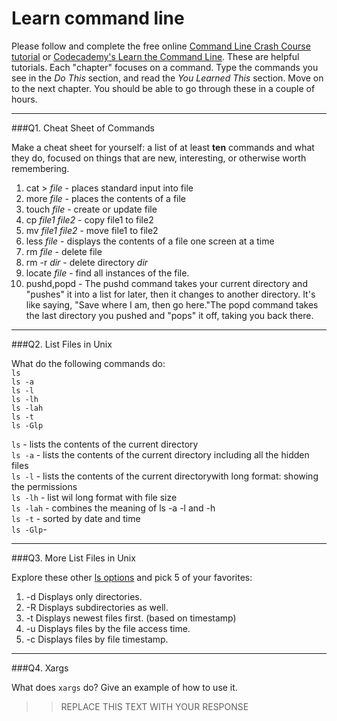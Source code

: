 # Learn command line

Please follow and complete the free online [Command Line Crash Course
tutorial](https://web.archive.org/web/20160708171659/http://cli.learncodethehardway.org/book/) or [Codecademy's Learn the Command Line](https://www.codecademy.com/learn/learn-the-command-line). These are helpful tutorials. Each "chapter" focuses on a command. Type the commands you see in the _Do This_ section, and read the _You Learned This_ section. Move on to the next chapter. You should be able to go through these in a couple of hours.

---

###Q1.  Cheat Sheet of Commands  

Make a cheat sheet for yourself: a list of at least **ten** commands and what they do, focused on things that are new, interesting, or otherwise worth remembering.

> > 
1) cat > *file* - places standard input into file  
2) more *file* - places the contents of a file  
3) touch *file* - create or update file  
4) cp *file1* *file2* - copy file1 to file2  
5) mv *file1* *file2* - move file1 to file2  
6) less *file* - displays the contents of a file one screen at a time  
7) rm *file* - delete file  
8) rm -r *dir* - delete directory *dir*  
9) locate *file* - find all instances of the file.    
10) pushd,popd - The pushd command takes your current directory and "pushes" it into a list for later, then it changes to another directory. It's like saying, "Save where I am, then go here."The popd command takes the last directory you pushed and "pops" it off, taking you back there.  

---

###Q2.  List Files in Unix   

What do the following commands do:  
`ls`  
`ls -a`  
`ls -l`  
`ls -lh`  
`ls -lah`  
`ls -t`  
`ls -Glp`  

> > 
`ls` - lists the contents of the current directory  
`ls -a`  - lists the contents of the current directory including all the hidden files  
`ls -l`  - lists the contents of the current directorywith long format: showing the permissions  
`ls -lh` - list wil long format with file size  
`ls -lah` - combines the meaning of ls -a -l and -h  
`ls -t`  - sorted by date and time  
`ls -Glp`-   

---

###Q3.  More List Files in Unix  

Explore these other [ls options](http://www.techonthenet.com/unix/basic/ls.php) and pick 5 of your favorites:

> > 
1) -d	Displays only directories.
2) -R	Displays subdirectories as well.
3) -t	Displays newest files first. (based on timestamp)
4) -u	Displays files by the file access time.
5) -c	Displays files by file timestamp.

---

###Q4.  Xargs   

What does `xargs` do? Give an example of how to use it.

> > REPLACE THIS TEXT WITH YOUR RESPONSE

 

